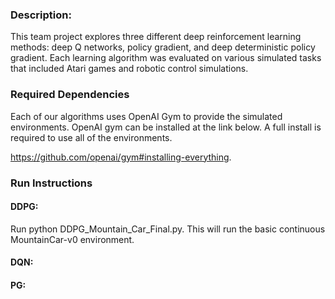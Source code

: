 ### Description:
This team project explores three different deep reinforcement learning methods: deep Q networks, policy gradient, and deep deterministic policy gradient.  Each learning algorithm was evaluated on various simulated tasks that included Atari games and robotic control simulations.

### Required Dependencies
Each of our algorithms uses OpenAI Gym to provide the simulated environments.  OpenAI gym can be installed at the link below.  A full install is required to use all of the environments.

https://github.com/openai/gym#installing-everything.  

### Run Instructions

#### DDPG:
Run python DDPG_Mountain_Car_Final.py.  This will run the basic continuous MountainCar-v0 environment.

#### DQN:

#### PG:
